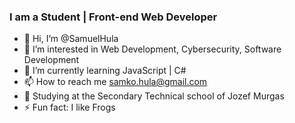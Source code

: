 ### I am a Student | Front-end Web Developer

- 👋 Hi, I’m @SamuelHula
- 👀 I’m interested in Web Development, Cybersecurity, Software Development
- 🌱 I’m currently learning JavaScript | C#
- 📫 How to reach me samko.hula@gmail.com
- 🏫 Studying at the Secondary Technical school of Jozef Murgas
- ⚡ Fun fact: I like Frogs
